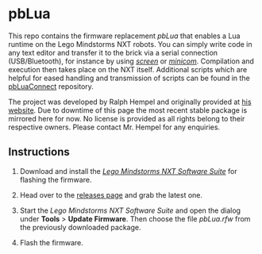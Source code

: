 pbLua
======
This repo contains the firmware replacement *pbLua* that enables a Lua runtime on the Lego Mindstorms NXT robots. You can simply write code in any text editor and transfer it to the brick via a serial connection (USB/Bluetooth), for instance by using *[screen](https://www.gnu.org/software/screen/manual/screen.html)* or *[minicom](http://linux.die.net/man/1/minicom)*. Compilation and execution then takes place on the NXT itself. Additional scripts which are helpful for eased handling and transmission of scripts can be found in the [pbLuaConnect](https://github.com/7HAL32/pbLuaConnect) repository.

The project was developed by Ralph Hempel and originally provided at [his website](http://hempeldesigngroup.com/lego/pblua/). Due to downtime of this page the most recent stable package is mirrored here for now. No license is provided as all rights belong to their respective owners. Please contact Mr. Hempel for any enquiries.

Instructions
------
1. Download and install the *[Lego Mindstorms NXT Software Suite](
http://esd.lego.com.edgesuite.net/digitaldelivery/mindstorms/6ecda7c2-1189-4816-b2dd-440e22d65814/public/MINDSTORMS%20NXT%20Retail%20MacWin%20v2.0f6.iso)* for flashing the firmware.

2. Head over to the [releases page](https://github.com/7HAL32/pbLua/releases) and grab the latest one.

3. Start the *Lego Mindstorms NXT Software Suite* and open the dialog under **Tools** > **Update Firmware**. Then choose the file *pbLua.rfw* from the previously downloaded package.

4. Flash the firmware.
